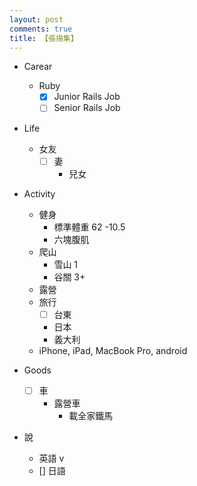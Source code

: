 ```yaml
---
layout: post
comments: true
title: 【張揚集】
---
```


* Carear
  * Ruby
    * [x] Junior Rails Job
    * [ ] Senior Rails Job

* Life
  * 女友
    * [ ] 妻
      * 兒女

* Activity
  * 健身
    * 標準體重 62 -10.5
    * 六塊腹肌
  * 爬山
    * 雪山 1
    * 谷關 3+
  * 露營
  * 旅行
    * [ ] 台東
    * 日本
    * 義大利
  * iPhone, iPad, MacBook Pro, android

* Goods
  * [ ] 車
    * 露營車
      * 載全家鐵馬

* 說
  * 英語 v
  * [] 日語
